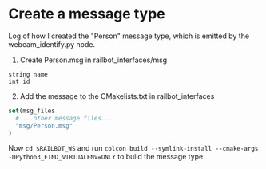 # Create a message type

Log of how I created the "Person" message type, which is emitted by the webcam_identify.py node.

1. Create Person.msg in railbot_interfaces/msg

```
string name
int id
```

2. Add the message to the CMakelists.txt in railbot_interfaces

```cmake
set(msg_files
  # ...other message files...
  "msg/Person.msg"
)
```

Now `cd $RAILBOT_WS` and run `colcon build --symlink-install --cmake-args -DPython3_FIND_VIRTUALENV=ONLY` to build the message type.